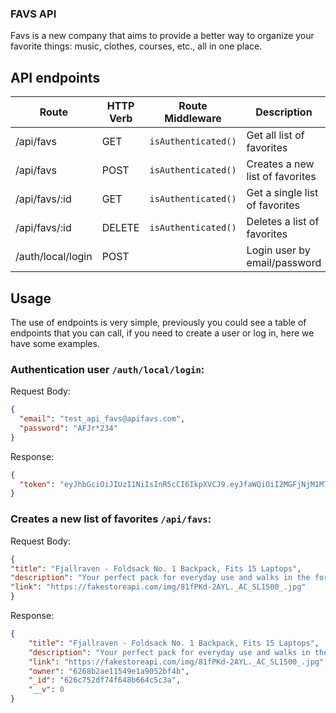 ### FAVS API 

Favs is a new company that aims to provide a better way to organize your favorite things: music, clothes, courses, etc., all in one place.

## API endpoints

| Route               | HTTP Verb | Route Middleware   | Description                          |
| --------------------| --------- | ------------------ | ------------------------------------ |
| /api/favs           | GET       | `isAuthenticated()`| Get all list of favorites            |
| /api/favs           | POST      | `isAuthenticated()`| Creates a new list of favorites      |
| /api/favs/:id       | GET       | `isAuthenticated()`| Get a single list of favorites       |
| /api/favs/:id       | DELETE    | `isAuthenticated()`| Deletes a list of favorites          |
| /auth/local/login   | POST      |                    | Login user by email/password         |


## Usage
The use of endpoints is very simple, previously you could see a table of endpoints that you can call, if you need to create a user or log in, here we have some examples.

### Authentication **user** `/auth/local/login`:

Request Body:
```json
{
  "email": "test_api_favs@apifavs.com",
  "password": "AFJr*234"
}
```

Response:
```json
{
  "token": "eyJhbGciOiJIUzI1NiIsInR5cCI6IkpXVCJ9.eyJfaWQiOiI2MGFjNjM1MTljZjlkNTQ5YjA3YWU2NTEiLCJpYXQiOjE2MjE5MTMyNjIsImV4cCI6MTYyMTk5OTY2Mn0.WkptwtzkfxNu5sQ28idbt4bJ7RDbXvVNlZXF0Z0ht-0"
}
```


### Creates a new list of favorites `/api/favs`:

Request Body:
```json
{
"title": "Fjallraven - Foldsack No. 1 Backpack, Fits 15 Laptops",
"description": "Your perfect pack for everyday use and walks in the forest. Stash your laptop (up to 15 inches) in the padded sleeve, your everyday",
"link": "https://fakestoreapi.com/img/81fPKd-2AYL._AC_SL1500_.jpg"
}
```

Response:
```json
{
    "title": "Fjallraven - Foldsack No. 1 Backpack, Fits 15 Laptops",
    "description": "Your perfect pack for everyday use and walks in the forest. Stash your laptop (up to 15 inches) in the padded sleeve, your everyday",
    "link": "https://fakestoreapi.com/img/81fPKd-2AYL._AC_SL1500_.jpg",
    "owner": "6268b2ae11549e1a9052bf4b",
    "_id": "626c752df74f648b664c5c3a",
    "__v": 0
}
```